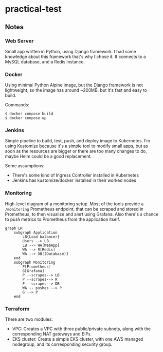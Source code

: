 # practical-test

## Notes

### Web Server
Small app written in Python, using Django framework. I had some knowledge about this framework that's why I chose it.
It connects to a MySQL database, and a Redis instance.

### Docker
Using minimal Python Alpine image, but the Django framework is not lightweight, so the image has around ~200MB, but it's fast and easy to build.

Commands:
```
$ docker compose build
$ docker compose up
```

### Jenkins

Simple pipeline to build, test, push, and deploy image to Kubernetes. I'm using Kustomize because it's a simple tool to modify small apps, but as soon as the resources are bigger or there are too many changes to do, maybe Helm could be a good replacement.

Some assumptions:
* There's some kind of Ingress Controller installed in Kubernetes
* Jenkins has kustomize/docker installed in their worked nodes

### Monitoring

High-level diagram of a monitoring setup. Most of the tools provide a `/monitoring` Prometheus endpoint, that can
be scraped and stored in Prometheus, to then visualize and alert using Grafana. Also there's a chance to push
metrics to Prometheus from the application itself.

```mermaid
graph LR
    subgraph Application
        LB{Load balancer}
        Users --> LB
        LB --> WA[WebApp]
        WA --> R[Redis]
        WA --> DB[(Database)]
    end
    subgraph Monitoring
        P[Prometheus]
        G[Grafana]
        P --scrapes--> LB
        P --scrapes--> R
        P --scrapes--> DB
        WA -- pushes --> P
        G --> P
    end
```

### Terraform

There are two modules:
* VPC: Creates a VPC with three public/private subnets, along with the corresponding NAT gateways and EIPs.
* EKS cluster: Create a simple EKS cluster, with one AWS managed nodegroup, and its corresponding security group.
